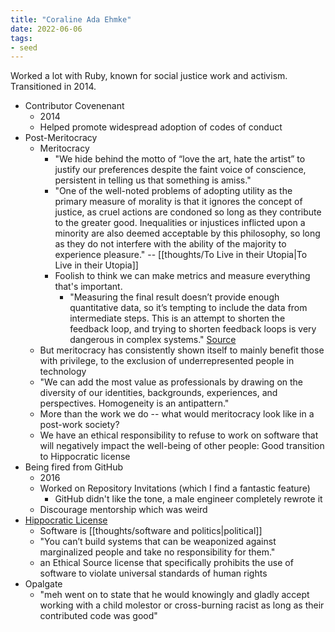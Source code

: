 ```yaml
---
title: "Coraline Ada Ehmke"
date: 2022-06-06
tags:
- seed
---
```


Worked a lot with Ruby, known for social justice work and activism. Transitioned in 2014.

- Contributor Covenenant
	- 2014
	- Helped promote widespread adoption of codes of conduct
- Post-Meritocracy
	- Meritocracy
		- "We hide behind the motto of “love the art, hate the artist” to justify our preferences despite the faint voice of conscience, persistent in telling us that something is amiss."
		- "One of the well-noted problems of adopting utility as the primary measure of morality is that it ignores the concept of justice, as cruel actions are condoned so long as they contribute to the greater good. Inequalities or injustices inflicted upon a minority are also deemed acceptable by this philosophy, so long as they do not interfere with the ability of the majority to experience pleasure." -- [[thoughts/To Live in their Utopia|To Live in their Utopia]]
		- Foolish to think we can make metrics and measure everything that's important.
			- "Measuring the final result doesn’t provide enough quantitative data, so it’s tempting to include the data from intermediate steps. This is an attempt to shorten the feedback loop, and trying to shorten feedback loops is very dangerous in complex systems." [Source](https://brianlui.dog/2020/05/10/beware-of-tight-feedback-loops/)
	- But meritocracy has consistently shown itself to mainly benefit those with privilege, to the exclusion of underrepresented people in technology
	- "We can add the most value as professionals by drawing on the diversity of our identities, backgrounds, experiences, and perspectives. Homogeneity is an antipattern."
	- More than the work we do -- what would meritocracy look like in a post-work society?
	- We have an ethical responsibility to refuse to work on software that will negatively impact the well-being of other people: Good transition to Hippocratic license
- Being fired from GitHub
	- 2016
	- Worked on Repository Invitations (which I find a fantastic feature)
		- GitHub didn't like the tone, a male engineer completely rewrote it
	- Discourage mentorship which was weird
- [Hippocratic License](https://firstdonoharm.dev/)
	- Software is [[thoughts/software and politics|political]]
	- "You can’t build systems that can be weaponized against marginalized people and take no responsibility for them."
	- an Ethical Source license that specifically prohibits the use of software to violate universal standards of human rights
- Opalgate
	- "meh went on to state that he would knowingly and gladly accept working with a child molestor or cross-burning racist as long as their contributed code was good"